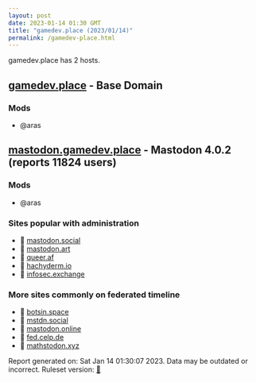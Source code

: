 ```yaml
---
layout: post
date: 2023-01-14 01:30 GMT
title: "gamedev.place (2023/01/14)"
permalink: /gamedev-place.html
---
```


gamedev.place has 2 hosts.

## [gamedev.place](https://gamedev.place) - Base Domain

### Mods
 * @aras

## [mastodon.gamedev.place](https://mastodon.gamedev.place) - Mastodon 4.0.2 (reports 11824 users)

### Mods
 * @aras

### Sites popular with administration

* 🐘 [mastodon.social](/mastodon-social.html)
* 🐘 [mastodon.art](/mastodon-art.html)
* 🐘 [queer.af](/queer-af.html)
* 🐘 [hachyderm.io](/hachyderm-io.html)
* 🐘 [infosec.exchange](/infosec-exchange.html)

### More sites commonly on federated timeline

* 🐘 [botsin.space](/botsin-space.html)
* 🐘 [mstdn.social](/mstdn-social.html)
* 🐘 [mastodon.online](/mastodon-online.html)
* 🐘 [fed.celp.de](/fed-celp-de.html)
* 🐘 [mathstodon.xyz](/mathstodon-xyz.html)

Report generated on: Sat Jan 14 01:30:07 2023. Data may be outdated or incorrect.
Ruleset version: [🧁](/version-cupcake)
